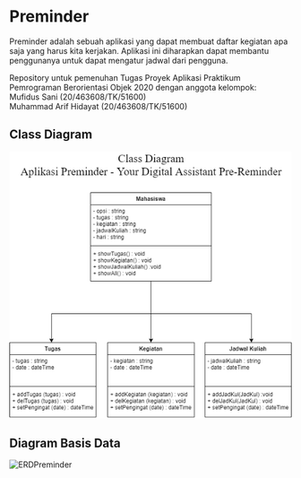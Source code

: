 # Preminder
Preminder adalah sebuah aplikasi yang dapat membuat daftar kegiatan apa saja yang harus kita kerjakan. Aplikasi ini diharapkan dapat membantu penggunanya untuk dapat mengatur jadwal dari pengguna.  
  
Repository untuk pemenuhan Tugas Proyek Aplikasi Praktikum Pemrograman Berorientasi Objek 2020 dengan anggota kelompok:  
Mufidus Sani (20/463608/TK/51600)  
Muhammad Arif Hidayat (20/463608/TK/51600)  

## Class Diagram
![](image/classDiagram.png)

## Diagram Basis Data
![ERDPreminder](https://user-images.githubusercontent.com/73144184/116837857-4736a480-abf6-11eb-8574-aa3b0385335d.png)
